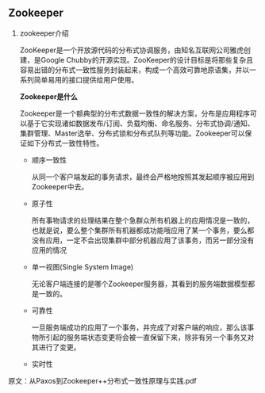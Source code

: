 ## Zookeeper

1. zookeeper介绍

    ZooKeeper是一个开放源代码的分布式协调服务，由知名互联网公司雅虎创建，是Google Chubby的开源实现。ZooKeeper的设计目标是将那些复杂且容易出错的分布式一致性服务封装起来，构成一个高效可靠地原语集，并以一系列简单易用的接口提供给用户使用。

    **Zookeeper是什么**

    Zookeeper是一个额典型的分布式数据一致性的解决方案，分布是应用程序可以基于它实现诸如数据发布/订阅、负载均衡、命名服务、分布式协调/通知、集群管理、Master选举、分布式锁和分布式队列等功能。Zookeeper可以保证如下分布式一致性特性。

    * 顺序一致性

        从同一个客户端发起的事务请求，最终会严格地按照其发起顺序被应用到Zookeeper中去。

    * 原子性

        所有事物请求的处理结果在整个急群众所有机器上的应用情况是一致的，也就是说，要么整个集群所有机器都成功能哦应用了某一个事务，要么都没有应用，一定不会出现集群中部分机器应用了该事务，而另一部分没有应用的情况

    * 单一视图(Single System Image)

        无论客户端连接的是哪个Zookeeper服务器，其看到的服务端数据模型都是一致的。
    
    * 可靠性

        一旦服务端成功的应用了一个事务，并完成了对客户端的响应，那么该事物所引起的服务端状态变更将会被一直保留下来，除非有另一个事务又对其进行了变更。

    * 实时性

        



原文：从Paxos到Zookeeper++分布式一致性原理与实践.pdf